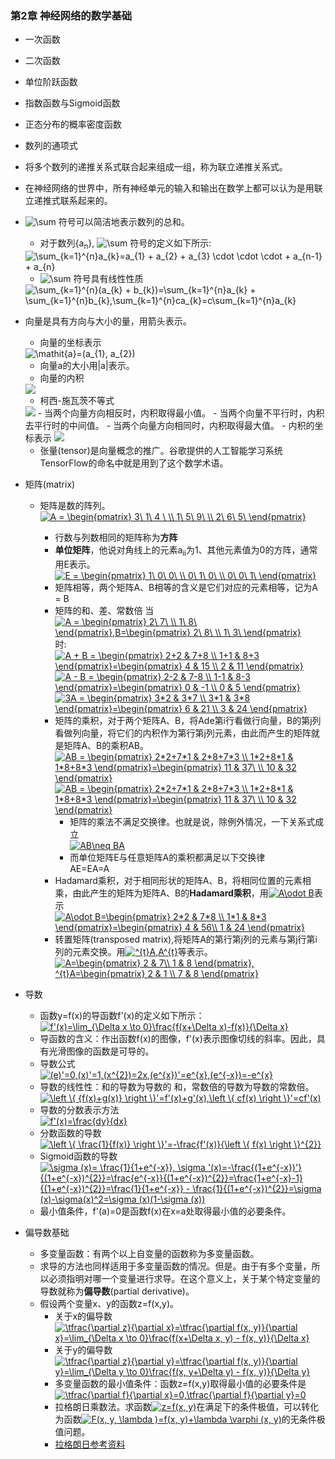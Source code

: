 ### 第2章 神经网络的数学基础
- 一次函数
- 二次函数
- 单位阶跃函数
- 指数函数与Sigmoid函数
- 正态分布的概率密度函数
- 数列的通项式
- 将多个数列的递推关系式联合起来组成一组，称为联立递推关系式。
- 在神经网络的世界中，所有神经单元的输入和输出在数学上都可以认为是用联立递推式联系起来的。
- <img src="https://latex.codecogs.com/gif.latex?\sum" title="\sum" /> 符号可以简洁地表示数列的总和。
	- 对于数列{a<sub>n</sub>}, <img src="https://latex.codecogs.com/gif.latex?\tiny&space;\sum&space;{}" title="\sum" /> 符号的定义如下所示:
	<img src="https://latex.codecogs.com/gif.latex?\sum_{k=1}^{n}a_{k}=a_{1}&space;&plus;&space;a_{2}&space;&plus;&space;a_{3}&space;\cdot&space;\cdot&space;\cdot&space;&plus;&space;a_{n-1}&space;&plus;&space;a_{n}" title="\sum_{k=1}^{n}a_{k}=a_{1} + a_{2} + a_{3} \cdot \cdot \cdot + a_{n-1} + a_{n}" />
    
    - <img src="https://latex.codecogs.com/gif.latex?\sum" title="\sum" /> 符号具有线性性质
    <img src="https://latex.codecogs.com/gif.latex?\sum_{k=1}^{n}(a_{k}&space;&plus;&space;b_{k})=\sum_{k=1}^{n}a_{k}&space;&plus;&space;\sum_{k=1}^{n}b_{k},\sum_{k=1}^{n}ca_{k}=c\sum_{k=1}^{n}a_{k}" title="\sum_{k=1}^{n}(a_{k} + b_{k})=\sum_{k=1}^{n}a_{k} + \sum_{k=1}^{n}b_{k},\sum_{k=1}^{n}ca_{k}=c\sum_{k=1}^{n}a_{k}" />

- 向量是具有方向与大小的量，用箭头表示。
	- 向量的坐标表示
	<img src="https://latex.codecogs.com/gif.latex?\mathit{a}=(a_{1},&space;a_{2})" title="\mathit{a}=(a_{1}, a_{2})" />
    
    - 向量a的大小用|a|表示。
    - 向量的内积
    <img src="https://latex.codecogs.com/gif.latex?\mathit{a}\cdot&space;\mathit{b}=|a||b|cos\theta" />
    
    - 柯西-施瓦茨不等式
    <img src="https://latex.codecogs.com/gif.latex?-|a||b|\leqslant&space;a\cdot&space;b\leqslant&space;|a||b|" />  
    	- 当两个向量方向相反时，内积取得最小值。
    	- 当两个向量不平行时，内积去平行时的中间值。
    	- 当两个向量方向相同时，内积取得最大值。
    - 内积的坐标表示
    <img src="https://latex.codecogs.com/gif.latex?\mathbf{a}&space;=&space;(a_{1},&space;a_{2}),\mathbf{b}&space;=&space;(b_{1},&space;b_{2});&space;\mathbf{a}\cdot&space;\mathbf{b}=a_{1},&space;b_{a}&space;&plus;&space;a_{2},&space;b_{2}" />

    - 张量(tensor)是向量概念的推广。谷歌提供的人工智能学习系统TensorFlow的命名中就是用到了这个数学术语。
- 矩阵(matrix)
	- 矩阵是数的阵列。  
	<a href="https://www.codecogs.com/eqnedit.php?latex=A&space;=&space;\begin{pmatrix}&space;3\&space;1\&space;4&space;\&space;\\&space;1\&space;5\&space;9\&space;\\&space;2\&space;6\&space;5\&space;\end{pmatrix}" target="_blank"><img src="https://latex.codecogs.com/gif.latex?A&space;=&space;\begin{pmatrix}&space;3\&space;1\&space;4&space;\&space;\\&space;1\&space;5\&space;9\&space;\\&space;2\&space;6\&space;5\&space;\end{pmatrix}" title="A = \begin{pmatrix} 3\ 1\ 4 \ \\ 1\ 5\ 9\ \\ 2\ 6\ 5\ \end{pmatrix}" /></a>
    
    	- 行数与列数相同的矩阵称为**方阵**
    	- **单位矩阵**，他说对角线上的元素a<sub>ii</sub>为1、其他元素值为0的方阵，通常用E表示。  
    	<a href="https://www.codecogs.com/eqnedit.php?latex=E&space;=&space;\begin{pmatrix}&space;1\&space;0\&space;0\&space;\\&space;0\&space;1\&space;0\&space;\\&space;0\&space;0\&space;1\&space;\end{pmatrix}" target="_blank"><img src="https://latex.codecogs.com/gif.latex?E&space;=&space;\begin{pmatrix}&space;1\&space;0\&space;0\&space;\\&space;0\&space;1\&space;0\&space;\\&space;0\&space;0\&space;1\&space;\end{pmatrix}" title="E = \begin{pmatrix} 1\ 0\ 0\ \\ 0\ 1\ 0\ \\ 0\ 0\ 1\ \end{pmatrix}" /></a>  
        - 矩阵相等，两个矩阵A、B相等的含义是它们对应的元素相等，记为A = B  
        - 矩阵的和、差、常数倍
        当 <a href="https://www.codecogs.com/eqnedit.php?latex=A&space;=&space;\begin{pmatrix}&space;2\&space;7\&space;\\&space;1\&space;8\&space;\end{pmatrix},B=\begin{pmatrix}&space;2\&space;8\&space;\\&space;1\&space;3\&space;\end{pmatrix}" target="_blank"><img src="https://latex.codecogs.com/gif.latex?A&space;=&space;\begin{pmatrix}&space;2\&space;7\&space;\\&space;1\&space;8\&space;\end{pmatrix},B=\begin{pmatrix}&space;2\&space;8\&space;\\&space;1\&space;3\&space;\end{pmatrix}" title="A = \begin{pmatrix} 2\ 7\ \\ 1\ 8\ \end{pmatrix},B=\begin{pmatrix} 2\ 8\ \\ 1\ 3\ \end{pmatrix}" /></a>时:  
        <a href="https://www.codecogs.com/eqnedit.php?latex=A&space;&plus;&space;B&space;=&space;\begin{pmatrix}&space;2&plus;2&space;&&space;7&plus;8&space;\\&space;1&plus;1&space;&&space;8&plus;3&space;\end{pmatrix}=\begin{pmatrix}&space;4&space;&&space;15&space;\\&space;2&space;&&space;11&space;\end{pmatrix}" target="_blank"><img src="https://latex.codecogs.com/gif.latex?A&space;&plus;&space;B&space;=&space;\begin{pmatrix}&space;2&plus;2&space;&&space;7&plus;8&space;\\&space;1&plus;1&space;&&space;8&plus;3&space;\end{pmatrix}=\begin{pmatrix}&space;4&space;&&space;15&space;\\&space;2&space;&&space;11&space;\end{pmatrix}" title="A + B = \begin{pmatrix} 2+2 & 7+8 \\ 1+1 & 8+3 \end{pmatrix}=\begin{pmatrix} 4 & 15 \\ 2 & 11 \end{pmatrix}" /></a>  
        <a href="https://www.codecogs.com/eqnedit.php?latex=A&space;-&space;B&space;=&space;\begin{pmatrix}&space;2-2&space;&&space;7-8&space;\\&space;1-1&space;&&space;8-3&space;\end{pmatrix}=\begin{pmatrix}&space;0&space;&&space;-1&space;\\&space;0&space;&&space;5&space;\end{pmatrix}" target="_blank"><img src="https://latex.codecogs.com/gif.latex?A&space;-&space;B&space;=&space;\begin{pmatrix}&space;2-2&space;&&space;7-8&space;\\&space;1-1&space;&&space;8-3&space;\end{pmatrix}=\begin{pmatrix}&space;0&space;&&space;-1&space;\\&space;0&space;&&space;5&space;\end{pmatrix}" title="A - B = \begin{pmatrix} 2-2 & 7-8 \\ 1-1 & 8-3 \end{pmatrix}=\begin{pmatrix} 0 & -1 \\ 0 & 5 \end{pmatrix}" /></a>  
        <a href="https://www.codecogs.com/eqnedit.php?latex=3A&space;=&space;\begin{pmatrix}&space;3*2&space;&&space;3*7&space;\\&space;3*1&space;&&space;3*8&space;\end{pmatrix}=\begin{pmatrix}&space;6&space;&&space;21&space;\\&space;3&space;&&space;24&space;\end{pmatrix}" target="_blank"><img src="https://latex.codecogs.com/gif.latex?3A&space;=&space;\begin{pmatrix}&space;3*2&space;&&space;3*7&space;\\&space;3*1&space;&&space;3*8&space;\end{pmatrix}=\begin{pmatrix}&space;6&space;&&space;21&space;\\&space;3&space;&&space;24&space;\end{pmatrix}" title="3A = \begin{pmatrix} 3*2 & 3*7 \\ 3*1 & 3*8 \end{pmatrix}=\begin{pmatrix} 6 & 21 \\ 3 & 24 \end{pmatrix}" /></a>  
        - 矩阵的乘积，对于两个矩阵A、B，将Ade第i行看做行向量，B的第j列看做列向量，将它们的内积作为第行第j列元素，由此而产生的矩阵就是矩阵A、B的乘积AB。  
        <a href="https://www.codecogs.com/eqnedit.php?latex=AB&space;=&space;\begin{pmatrix}&space;2*2&plus;7*1&space;&&space;2*8&plus;7*3&space;\\&space;1*2&plus;8*1&space;&&space;1*8&plus;8*3&space;\end{pmatrix}=\begin{pmatrix}&space;11&space;&&space;37\&space;\\&space;10&space;&&space;32&space;\end{pmatrix}" target="_blank"><img src="https://latex.codecogs.com/gif.latex?AB&space;=&space;\begin{pmatrix}&space;2*2&plus;7*1&space;&&space;2*8&plus;7*3&space;\\&space;1*2&plus;8*1&space;&&space;1*8&plus;8*3&space;\end{pmatrix}=\begin{pmatrix}&space;11&space;&&space;37\&space;\\&space;10&space;&&space;32&space;\end{pmatrix}" title="AB = \begin{pmatrix} 2*2+7*1 & 2*8+7*3 \\ 1*2+8*1 & 1*8+8*3 \end{pmatrix}=\begin{pmatrix} 11 & 37\ \\ 10 & 32 \end{pmatrix}" /></a>  
        <a href="https://www.codecogs.com/eqnedit.php?latex=AB&space;=&space;\begin{pmatrix}&space;2*2&plus;7*1&space;&&space;2*8&plus;7*3&space;\\&space;1*2&plus;8*1&space;&&space;1*8&plus;8*3&space;\end{pmatrix}=\begin{pmatrix}&space;11&space;&&space;37\&space;\\&space;10&space;&&space;32&space;\end{pmatrix}" target="_blank"><img src="https://latex.codecogs.com/gif.latex?AB&space;=&space;\begin{pmatrix}&space;2*2&plus;7*1&space;&&space;2*8&plus;7*3&space;\\&space;1*2&plus;8*1&space;&&space;1*8&plus;8*3&space;\end{pmatrix}=\begin{pmatrix}&space;11&space;&&space;37\&space;\\&space;10&space;&&space;32&space;\end{pmatrix}" title="AB = \begin{pmatrix} 2*2+7*1 & 2*8+7*3 \\ 1*2+8*1 & 1*8+8*3 \end{pmatrix}=\begin{pmatrix} 11 & 37\ \\ 10 & 32 \end{pmatrix}" /></a>  
        	- 矩阵的乘法不满足交换律。也就是说，除例外情况，一下关系式成立  
        	<a href="https://www.codecogs.com/eqnedit.php?latex=AB\neq&space;BA" target="_blank"><img src="https://latex.codecogs.com/gif.latex?AB\neq&space;BA" title="AB\neq BA" /></a>  
            - 而单位矩阵E与任意矩阵A的乘积都满足以下交换律  
            AE=EA=A
        - Hadamard乘积，对于相同形状的矩阵A、B，将相同位置的元素相乘，由此产生的矩阵为矩阵A、B的**Hadamard乘积**，用<a href="https://www.codecogs.com/eqnedit.php?latex=A\odot&space;B" target="_blank"><img src="https://latex.codecogs.com/gif.latex?A\odot&space;B" title="A\odot B" /></a>表示  
        <a href="https://www.codecogs.com/eqnedit.php?latex=A\odot&space;B=\begin{pmatrix}&space;2*2&space;&&space;7*8&space;\\&space;1*1&space;&&space;8*3&space;\end{pmatrix}=\begin{pmatrix}&space;4&space;&&space;56\\&space;1&space;&&space;24&space;\end{pmatrix}" target="_blank"><img src="https://latex.codecogs.com/gif.latex?A\odot&space;B=\begin{pmatrix}&space;2*2&space;&&space;7*8&space;\\&space;1*1&space;&&space;8*3&space;\end{pmatrix}=\begin{pmatrix}&space;4&space;&&space;56\\&space;1&space;&&space;24&space;\end{pmatrix}" title="A\odot B=\begin{pmatrix} 2*2 & 7*8 \\ 1*1 & 8*3 \end{pmatrix}=\begin{pmatrix} 4 & 56\\ 1 & 24 \end{pmatrix}" /></a>
        - 转置矩阵(transposed matrix),将矩阵A的第行第j列的元素与第j行第i列的元素交换。用<a href="https://www.codecogs.com/eqnedit.php?latex=^{t}A,A^{t}" target="_blank"><img src="https://latex.codecogs.com/gif.latex?^{t}A,A^{t}" title="^{t}A,A^{t}" /></a>等表示。  
        <a href="https://www.codecogs.com/eqnedit.php?latex=A=\begin{pmatrix}&space;2&space;&&space;7\\&space;1&space;&&space;8&space;\end{pmatrix},&space;^{t}A=\begin{pmatrix}&space;2&space;&&space;1&space;\\&space;7&space;&&space;8&space;\end{pmatrix}" target="_blank"><img src="https://latex.codecogs.com/gif.latex?A=\begin{pmatrix}&space;2&space;&&space;7\\&space;1&space;&&space;8&space;\end{pmatrix},&space;^{t}A=\begin{pmatrix}&space;2&space;&&space;1&space;\\&space;7&space;&&space;8&space;\end{pmatrix}" title="A=\begin{pmatrix} 2 & 7\\ 1 & 8 \end{pmatrix}, ^{t}A=\begin{pmatrix} 2 & 1 \\ 7 & 8 \end{pmatrix}" /></a>  

- 导数
	- 函数y=f(x)的导函数f'(x)的定义如下所示：  
	<a href="https://www.codecogs.com/eqnedit.php?latex=f'(x)=\lim_{\Delta&space;x&space;\to&space;0}\frac{f(x&plus;\Delta&space;x)-f(x)}{\Delta&space;x}" target="_blank"><img src="https://latex.codecogs.com/gif.latex?f'(x)=\lim_{\Delta&space;x&space;\to&space;0}\frac{f(x&plus;\Delta&space;x)-f(x)}{\Delta&space;x}" title="f'(x)=\lim_{\Delta x \to 0}\frac{f(x+\Delta x)-f(x)}{\Delta x}" /></a>  
    - 导函数的含义：作出函数f(x)的图像，f'(x)表示图像切线的斜率。因此，具有光滑图像的函数是可导的。
    - 导数公式  
    <a href="https://www.codecogs.com/eqnedit.php?latex=(e)'=0,(x)'=1,(x^{2})=2x,(e^{x})'=e^{x},(e^{-x})=-e^{x}" target="_blank"><img src="https://latex.codecogs.com/gif.latex?(e)'=0,(x)'=1,(x^{2})=2x,(e^{x})'=e^{x},(e^{-x})=-e^{x}" title="(e)'=0,(x)'=1,(x^{2})=2x,(e^{x})'=e^{x},(e^{-x})=-e^{x}" /></a>  
    - 导数的线性性：和的导数为导数的 和，常数倍的导数为导数的常数倍。  
    <a href="https://www.codecogs.com/eqnedit.php?latex=\left&space;\{&space;{f(x)&plus;g(x)}&space;\right&space;\}'=f'(x)&plus;g'(x),\left&space;\{&space;cf(x)&space;\right&space;\}'=cf'(x)" target="_blank"><img src="https://latex.codecogs.com/gif.latex?\left&space;\{&space;{f(x)&plus;g(x)}&space;\right&space;\}'=f'(x)&plus;g'(x),\left&space;\{&space;cf(x)&space;\right&space;\}'=cf'(x)" title="\left \{ {f(x)+g(x)} \right \}'=f'(x)+g'(x),\left \{ cf(x) \right \}'=cf'(x)" /></a>  
    - 导数的分数表示方法  
    <a href="https://www.codecogs.com/eqnedit.php?latex=f'(x)=\frac{dy}{dx}" target="_blank"><img src="https://latex.codecogs.com/gif.latex?f'(x)=\frac{dy}{dx}" title="f'(x)=\frac{dy}{dx}" /></a>  
    - 分数函数的导数  
    <a href="https://www.codecogs.com/eqnedit.php?latex=\left&space;\{&space;\frac{1}{f(x)}&space;\right&space;\}'=-\frac{f'(x)}{\left&space;\{&space;f(x)&space;\right&space;\}^{2}}" target="_blank"><img src="https://latex.codecogs.com/gif.latex?\left&space;\{&space;\frac{1}{f(x)}&space;\right&space;\}'=-\frac{f'(x)}{\left&space;\{&space;f(x)&space;\right&space;\}^{2}}" title="\left \{ \frac{1}{f(x)} \right \}'=-\frac{f'(x)}{\left \{ f(x) \right \}^{2}}" /></a>  
    - Sigmoid函数的导数  
    <a href="https://www.codecogs.com/eqnedit.php?latex=\sigma&space;(x)=&space;\frac{1}{1&plus;e^{-x}},&space;\sigma&space;'(x)=-\frac{(1&plus;e^{-x})'}{(1&plus;e^{-x})^{2}}=\frac{e^{-x}}{(1&plus;e^{-x})^{2}}=\frac{1&plus;e^{-x}-1}{(1&plus;e^{-x})^{2}}=\frac{1}{1&plus;e^{-x}}&space;-&space;\frac{1}{(1&plus;e^{-x})^{2}}=\sigma&space;(x)-\sigma(x)^2=\sigma&space;(x)(1-\sigma&space;(x))" target="_blank"><img src="https://latex.codecogs.com/gif.latex?\sigma&space;(x)=&space;\frac{1}{1&plus;e^{-x}},&space;\sigma&space;'(x)=-\frac{(1&plus;e^{-x})'}{(1&plus;e^{-x})^{2}}=\frac{e^{-x}}{(1&plus;e^{-x})^{2}}=\frac{1&plus;e^{-x}-1}{(1&plus;e^{-x})^{2}}=\frac{1}{1&plus;e^{-x}}&space;-&space;\frac{1}{(1&plus;e^{-x})^{2}}=\sigma&space;(x)-\sigma(x)^2=\sigma&space;(x)(1-\sigma&space;(x))" title="\sigma (x)= \frac{1}{1+e^{-x}}, \sigma '(x)=-\frac{(1+e^{-x})'}{(1+e^{-x})^{2}}=\frac{e^{-x}}{(1+e^{-x})^{2}}=\frac{1+e^{-x}-1}{(1+e^{-x})^{2}}=\frac{1}{1+e^{-x}} - \frac{1}{(1+e^{-x})^{2}}=\sigma (x)-\sigma(x)^2=\sigma (x)(1-\sigma (x))" /></a>  
    - 最小值条件，f'(a)=0是函数f(x)在x=a处取得最小值的必要条件。
- 偏导数基础
	- 多变量函数：有两个以上自变量的函数称为多变量函数。
	- 求导的方法也同样适用于多变量函数的情况。但是。由于有多个变量，所以必须指明对哪一个变量进行求导。在这个意义上，关于某个特定变量的导数就称为**偏导数**(partial derivative)。
	- 假设两个变量x、y的函数z=f(x,y)。
		- 关于x的偏导数  
		<a href="https://www.codecogs.com/eqnedit.php?latex=\tfrac{\partial&space;z}{\partial&space;x}=\tfrac{\partial&space;f(x,&space;y)}{\partial&space;x}=\lim_{\Delta&space;x&space;\to&space;0}\frac{f(x&plus;\Delta&space;x,&space;y)&space;-&space;f(x,&space;y)}{\Delta&space;x}" target="_blank"><img src="https://latex.codecogs.com/gif.latex?\tfrac{\partial&space;z}{\partial&space;x}=\tfrac{\partial&space;f(x,&space;y)}{\partial&space;x}=\lim_{\Delta&space;x&space;\to&space;0}\frac{f(x&plus;\Delta&space;x,&space;y)&space;-&space;f(x,&space;y)}{\Delta&space;x}" title="\tfrac{\partial z}{\partial x}=\tfrac{\partial f(x, y)}{\partial x}=\lim_{\Delta x \to 0}\frac{f(x+\Delta x, y) - f(x, y)}{\Delta x}" /></a>  
		- 关于y的偏导数  
		<a href="https://www.codecogs.com/eqnedit.php?latex=\tfrac{\partial&space;z}{\partial&space;y}=\tfrac{\partial&space;f(x,&space;y)}{\partial&space;y}=\lim_{\Delta&space;y&space;\to&space;0}\frac{f(x,&space;y&plus;\Delta&space;y)&space;-&space;f(x,&space;y)}{\Delta&space;y}" target="_blank"><img src="https://latex.codecogs.com/gif.latex?\tfrac{\partial&space;z}{\partial&space;y}=\tfrac{\partial&space;f(x,&space;y)}{\partial&space;y}=\lim_{\Delta&space;y&space;\to&space;0}\frac{f(x,&space;y&plus;\Delta&space;y)&space;-&space;f(x,&space;y)}{\Delta&space;y}" title="\tfrac{\partial z}{\partial y}=\tfrac{\partial f(x, y)}{\partial y}=\lim_{\Delta y \to 0}\frac{f(x, y+\Delta y) - f(x, y)}{\Delta y}" /></a>  
        - 多变量函数的最小值条件：函数z=f(x,y)取得最小值的必要条件是
        <a href="https://www.codecogs.com/eqnedit.php?latex=\tfrac{\partial&space;f}{\partial&space;x}=0,\tfrac{\partial&space;f}{\partial&space;y}=0" target="_blank"><img src="https://latex.codecogs.com/gif.latex?\tfrac{\partial&space;f}{\partial&space;x}=0,\tfrac{\partial&space;f}{\partial&space;y}=0" title="\tfrac{\partial f}{\partial x}=0,\tfrac{\partial f}{\partial y}=0" /></a>  
        - 拉格朗日乘数法。求函数<a href="https://www.codecogs.com/eqnedit.php?latex=z=f(x,&space;y)" target="_blank"><img src="https://latex.codecogs.com/gif.latex?z=f(x,&space;y)" title="z=f(x, y)" /></a>在满足下的条件极值，可以转化为函数<a href="https://www.codecogs.com/eqnedit.php?latex=F(x,&space;y,&space;\lambda&space;)=f(x,&space;y)&plus;\lambda&space;\varphi&space;(x,&space;y)" target="_blank"><img src="https://latex.codecogs.com/gif.latex?F(x,&space;y,&space;\lambda&space;)=f(x,&space;y)&plus;\lambda&space;\varphi&space;(x,&space;y)" title="F(x, y, \lambda )=f(x, y)+\lambda \varphi (x, y)" /></a>的无条件极值问题。
        - [拉格朗日参考资料](https://www.cnblogs.com/maybe2030/p/4946256.html)
